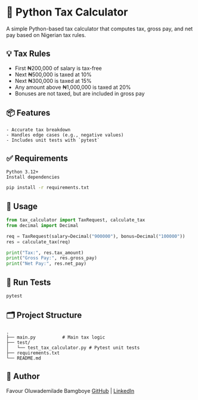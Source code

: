 # 🧮 Python Tax Calculator

A simple Python-based tax calculator that computes tax, gross pay, and net pay based on Nigerian tax rules.

## 💡 Tax Rules

- First ₦200,000 of salary is tax-free
- Next ₦500,000 is taxed at 10%
- Next ₦300,000 is taxed at 15%
- Any amount above ₦1,000,000 is taxed at 20%
- Bonuses are not taxed, but are included in gross pay

## 📦 Features
```
- Accurate tax breakdown
- Handles edge cases (e.g., negative values)
- Includes unit tests with `pytest`
```

## ✅ Requirements
```
Python 3.12+
Install dependencies
```

```bash
pip install -r requirements.txt
```

## 🚀 Usage

```python
from tax_calculator import TaxRequest, calculate_tax
from decimal import Decimal

req = TaxRequest(salary=Decimal("900000"), bonus=Decimal("100000"))
res = calculate_tax(req)

print("Tax:", res.tax_amount)
print("Gross Pay:", res.gross_pay)
print("Net Pay:", res.net_pay)
```

## 🧪 Run Tests

```bash
pytest
```

## 🗂️ Project Structure

```
.
├── main.py          # Main tax logic
├── test/
│   └── test_tax_calculator.py # Pytest unit tests
├── requirements.txt
└── README.md
```

## 👤 Author

Favour Oluwademilade Bamgboye
[GitHub](https://github.com/iamagbacoder) | [LinkedIn](https://linkedin.com/in/iamAgbaCoder)

